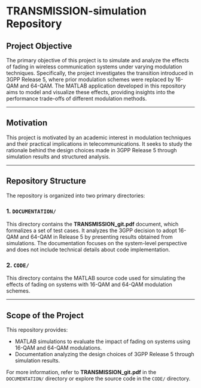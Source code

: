 # TRANSMISSION-simulation Repository

## Project Objective  
The primary objective of this project is to simulate and analyze the effects of fading in wireless communication systems under varying modulation techniques. Specifically, the project investigates the transition introduced in 3GPP Release 5, where prior modulation schemes were replaced by 16-QAM and 64-QAM. The MATLAB application developed in this repository aims to model and visualize these effects, providing insights into the performance trade-offs of different modulation methods.

---

## Motivation  
This project is motivated by an academic interest in modulation techniques and their practical implications in telecommunications. It seeks to study the rationale behind the design choices made in 3GPP Release 5 through simulation results and structured analysis.  

---

## Repository Structure  
The repository is organized into two primary directories:  

### 1. `DOCUMENTATION/`  
This directory contains the **TRANSMISSION_git.pdf** document, which formalizes a set of test cases. It analyzes the 3GPP decision to adopt 16-QAM and 64-QAM in Release 5 by presenting results obtained from simulations. The documentation focuses on the system-level perspective and does not include technical details about code implementation.  

### 2. `CODE/`  
This directory contains the MATLAB source code used for simulating the effects of fading on systems with 16-QAM and 64-QAM modulation schemes.  

---

## Scope of the Project  
This repository provides:  
- MATLAB simulations to evaluate the impact of fading on systems using 16-QAM and 64-QAM modulations.  
- Documentation analyzing the design choices of 3GPP Release 5 through simulation results.  

For more information, refer to **TRANSMISSION_git.pdf** in the `DOCUMENTATION/` directory or explore the source code in the `CODE/` directory.
